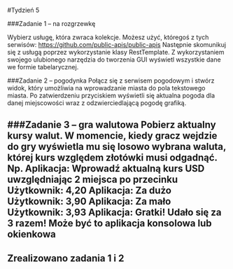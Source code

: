 #Tydzień 5


###Zadanie 1 – na rozgrzewkę

Wybierz usługę, która zwraca kolekcje. Możesz użyć, któregoś z tych serwisów:
https://github.com/public-apis/public-apis
Następnie skomunikuj się z usługą poprzez wykorzystanie klasy RestTemplate.
Z wykorzystaniem swojego ulubionego narzędzia do tworzenia GUI wyświetl wszystkie dane we formie tabelarycznej.

###Zadanie 2 – pogodynka
Połącz się z serwisem pogodowym i stwórz widok, który umożliwia na wprowadzanie miasta do pola tekstowego miasta. Po zatwierdzeniu przyciskiem wyświetli się aktualna pogoda dla danej miejscowości wraz z odzwierciedlającą pogodę grafiką.

###Zadanie 3 – gra walutowa
Pobierz aktualny kursy walut. W momencie, kiedy gracz wejdzie do gry wyświetla mu się losowo wybrana waluta, której kurs względem złotówki musi odgadnąć.
Np.
Aplikacja: Wprowadź aktualną kurs USD uwzględniając 2 miejsca po przecinku
Użytkownik: 4,20
Aplikacja: Za dużo
Użytkownik: 3,90
Aplikacja: Za mało
Użytkownik: 3,93
Aplikacja: Gratki! Udało się za 3 razem!
Może być to aplikacja konsolowa lub okienkowa
---
## Zrealizowano zadania 1 i 2

